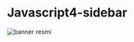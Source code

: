# Javascript4-sidebar
![banner resmi](https://www.freecodecamp.org/news/content/images/size/w1000/2021/03/sidebar.png)

